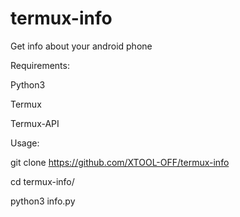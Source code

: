 # termux-info
Get info about your android phone


Requirements:



Python3



Termux




Termux-API


Usage:



git clone https://github.com/XTOOL-OFF/termux-info




cd termux-info/




python3 info.py
